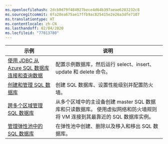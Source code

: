 ```yaml
---
ms.openlocfilehash: 2dcb0d79f484927bece4d64b397aeae6283232c8
ms.sourcegitcommit: 6fa28ea675ae17ffb9ac825415e2e26a3dfe7107
ms.translationtype: HT
ms.contentlocale: zh-CN
ms.lasthandoff: 02/04/2020
ms.locfileid: "77013780"
---
```

|示例   |说明  |
|---------|---------|
| [使用 JDBC 从 Azure SQL 数据库连接和查询数据][4] | 配置示例数据库，然后运行 select、insert、update 和 delete 命令。 |
| [创建和管理 SQL 数据库][1] | 创建 SQL 数据库、设置性能级别并配置防火墙。|
| [跨多个区域管理 SQL 数据库][2] | 从多个区域中的主设备创建 master SQL 数据库和只读数据库。 使用虚拟网络和防火墙规则将 VM 连接到其最靠近的 SQL 数据库实例。 | 
| [管理弹性池中的 SQL 数据库][3] | 在弹性池中创建、删除以及移入和移出 SQL 数据库。 | 

[1]: https://github.com/Azure-Samples/sql-database-java-manage-db/
[2]: https://azure.microsoft.com/resources/samples/sql-database-java-manage-sql-databases-across-regions/
[3]: ../java-sdk-manage-sql-elastic-pools.md
[4]: https://docs.microsoft.com/azure/sql-database/sql-database-connect-query-java